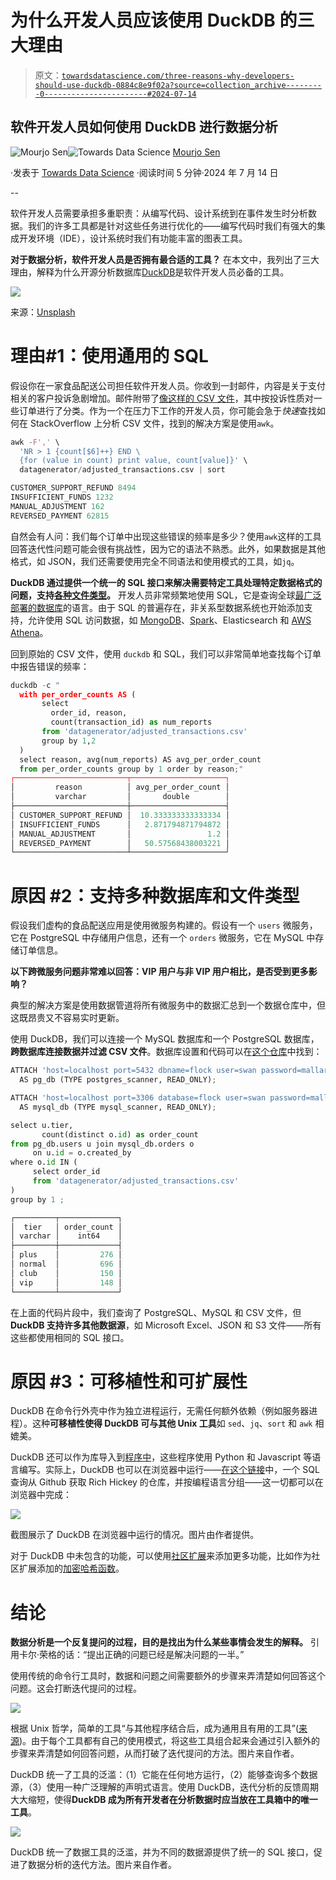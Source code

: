 # 为什么开发人员应该使用 DuckDB 的三大理由

> 原文：[`towardsdatascience.com/three-reasons-why-developers-should-use-duckdb-0884c8e9f02a?source=collection_archive---------0-----------------------#2024-07-14`](https://towardsdatascience.com/three-reasons-why-developers-should-use-duckdb-0884c8e9f02a?source=collection_archive---------0-----------------------#2024-07-14)

## 软件开发人员如何使用 DuckDB 进行数据分析

[](https://mourjo.medium.com/?source=post_page---byline--0884c8e9f02a--------------------------------)![Mourjo Sen](https://mourjo.medium.com/?source=post_page---byline--0884c8e9f02a--------------------------------)[](https://towardsdatascience.com/?source=post_page---byline--0884c8e9f02a--------------------------------)![Towards Data Science](https://towardsdatascience.com/?source=post_page---byline--0884c8e9f02a--------------------------------) [Mourjo Sen](https://mourjo.medium.com/?source=post_page---byline--0884c8e9f02a--------------------------------)

·发表于 [Towards Data Science](https://towardsdatascience.com/?source=post_page---byline--0884c8e9f02a--------------------------------) ·阅读时间 5 分钟·2024 年 7 月 14 日

--

软件开发人员需要承担多重职责：从编写代码、设计系统到在事件发生时分析数据。我们的许多工具都是针对这些任务进行优化的——编写代码时我们有强大的集成开发环境（IDE），设计系统时我们有功能丰富的图表工具。

**对于数据分析，软件开发人员是否拥有最合适的工具？** 在本文中，我列出了三大理由，解释为什么开源分析数据库[DuckDB](https://duckdb.org/)是软件开发人员必备的工具。

![](img/32e90911790344ba172ceaacaf7abff8.png)

来源：[Unsplash](https://unsplash.com/photos/a-wall-full-of-knives-0CCVIuAjORE)

# 理由#1：使用通用的 SQL

假设你在一家食品配送公司担任软件开发人员。你收到一封邮件，内容是关于支付相关的客户投诉急剧增加。邮件附带了[像这样的 CSV 文件](https://github.com/mourjo/duckdb-notes/blob/master/datagenerator/adjusted_transactions.csv)，其中按投诉性质对一些订单进行了分类。作为一个在压力下工作的开发人员，你可能会急于*快速*查找如何在 StackOverflow 上分析 CSV 文件，找到的解决方案是使用`awk`。

```py
awk -F',' \
  'NR > 1 {count[$6]++} END \
  {for (value in count) print value, count[value]}' \
  datagenerator/adjusted_transactions.csv | sort

CUSTOMER_SUPPORT_REFUND 8494
INSUFFICIENT_FUNDS 1232
MANUAL_ADJUSTMENT 162
REVERSED_PAYMENT 62815
```

自然会有人问：我们每个订单中出现这些错误的频率是多少？使用`awk`这样的工具回答迭代性问题可能会很有挑战性，因为它的语法不熟悉。此外，如果数据是其他格式，如 JSON，我们还需要使用完全不同语法和使用模式的工具，如`jq`。

**DuckDB 通过提供一个统一的 SQL 接口来解决需要特定工具处理特定数据格式的问题，支持**[**各种文件类型**](https://duckdb.org/docs/guides/file_formats/overview)**。** 开发人员非常频繁地使用 SQL，它是查询全球[最广泛部署的数据库](https://www.sqlite.org/mostdeployed.html)的语言。由于 SQL 的普遍存在，非关系型数据系统也开始添加支持，允许使用 SQL 访问数据，如 [MongoDB](https://www.mongodb.com/docs/atlas/data-federation/query/query-with-sql/)、[Spark](https://spark.apache.org/docs/latest/api/sql/)、Elasticsearch 和 [AWS Athena](https://aws.amazon.com/athena/)。

回到原始的 CSV 文件，使用 `duckdb` 和 SQL，我们可以非常简单地查找每个订单中报告错误的频率：

```py
duckdb -c "
  with per_order_counts AS (
       select
         order_id, reason,
         count(transaction_id) as num_reports
       from 'datagenerator/adjusted_transactions.csv'
       group by 1,2
  )
  select reason, avg(num_reports) AS avg_per_order_count
  from per_order_counts group by 1 order by reason;"
┌─────────────────────────┬─────────────────────┐
│         reason          │ avg_per_order_count │
│         varchar         │       double        │
├─────────────────────────┼─────────────────────┤
│ CUSTOMER_SUPPORT_REFUND │  10.333333333333334 │
│ INSUFFICIENT_FUNDS      │   2.871794871794872 │
│ MANUAL_ADJUSTMENT       │                 1.2 │
│ REVERSED_PAYMENT        │   50.57568438003221 │
└─────────────────────────┴─────────────────────┘
```

# 原因 #2：支持多种数据库和文件类型

假设我们虚构的食品配送应用是使用微服务构建的。假设有一个 `users` 微服务，它在 PostgreSQL 中存储用户信息，还有一个 `orders` 微服务，它在 MySQL 中存储订单信息。

**以下跨微服务问题非常难以回答：VIP 用户与非 VIP 用户相比，是否受到更多影响？**

典型的解决方案是使用数据管道将所有微服务中的数据汇总到一个数据仓库中，但这既昂贵又不容易实时更新。

使用 DuckDB，我们可以连接一个 MySQL 数据库和一个 PostgreSQL 数据库，**跨数据库连接数据并过滤 CSV 文件**。数据库设置和代码可以在[这个仓库](https://github.com/mourjo/duckdb-notes/tree/master)中找到：

```py
ATTACH 'host=localhost port=5432 dbname=flock user=swan password=mallard'
  AS pg_db (TYPE postgres_scanner, READ_ONLY);

ATTACH 'host=localhost port=3306 database=flock user=swan password=mallard'
  AS mysql_db (TYPE mysql_scanner, READ_ONLY);

select u.tier, 
       count(distinct o.id) as order_count
from pg_db.users u join mysql_db.orders o 
     on u.id = o.created_by 
where o.id IN (
     select order_id 
     from 'datagenerator/adjusted_transactions.csv'
) 
group by 1 ;

┌─────────┬─────────────┐
│  tier   │ order_count │
│ varchar │    int64    │
├─────────┼─────────────┤
│ plus    │         276 │
│ normal  │         696 │
│ club    │         150 │
│ vip     │         148 │
└─────────┴─────────────┘
```

在上面的代码片段中，我们查询了 PostgreSQL、MySQL 和 CSV 文件，但**DuckDB 支持许多其他数据源**，如 Microsoft Excel、JSON 和 S3 文件——所有这些都使用相同的 SQL 接口。

# 原因 #3：可移植性和可扩展性

DuckDB 在命令行外壳中作为独立进程运行，无需任何额外依赖（例如服务器进程）。这种**可移植性使得 DuckDB 可与其他 Unix 工具**如 `sed`、`jq`、`sort` 和 `awk` 相媲美。

DuckDB 还可以作为库导入到[程序中](https://duckdb.org/docs/api/overview)，这些程序使用 Python 和 Javascript 等语言编写。实际上，DuckDB 也可以在浏览器中运行——[在这个链接](https://shell.duckdb.org/#queries=v0,select%0A----language%2C%0A----count(1)-as-repo_count%2C%0A----sum(stargazers_count)-as-start_count%0A--from-read_json('https%3A%2F%2Fapi.github.com%2Fusers%2Frichhickey%2Frepos')%0A--group-by-1%0A--order-by-2-desc%0A--limit-5~)中，一个 SQL 查询从 Github 获取 Rich Hickey 的仓库，并按编程语言分组——这一切都可以在浏览器中完成：

![](img/cb4aeae45e3e11b8636e170acd13e5d6.png)

截图展示了 DuckDB 在浏览器中运行的情况。图片由作者提供。

对于 DuckDB 中未包含的功能，可以使用[社区扩展](https://duckdb.org/2024/07/05/community-extensions.html)来添加更多功能，比如作为社区扩展添加的[加密哈希函数](https://github.com/rustyconover/duckdb-crypto-extension)。

# 结论

**数据分析是一个反复提问的过程，目的是找出为什么某些事情会发生的解释。** 引用卡尔·荣格的话：“提出正确的问题已经是解决问题的一半。”

使用传统的命令行工具时，数据和问题之间需要额外的步骤来弄清楚如何回答这个问题。这会打断迭代提问的过程。

![](img/38b25c0ac6366ec15f05152ee8823b7b.png)

根据 Unix 哲学，简单的工具“与其他程序结合后，成为通用且有用的工具”([来源](https://en.wikipedia.org/wiki/Unix_philosophy))。由于每个工具都有自己的使用模式，将这些工具组合起来会通过引入额外的步骤来弄清楚如何回答问题，从而打破了迭代提问的方法。图片来自作者。

DuckDB 统一了工具的泛滥：（1）它能在任何地方运行，（2）能够查询多个数据源，（3）使用一种广泛理解的声明式语言。使用 DuckDB，迭代分析的反馈周期大大缩短，使得**DuckDB 成为所有开发者在分析数据时应当放在工具箱中的唯一工具**。

![](img/9c43e8975c4bff5474470c512612d27a.png)

DuckDB 统一了数据工具的泛滥，并为不同的数据源提供了统一的 SQL 接口，促进了数据分析的迭代方法。图片来自作者。
